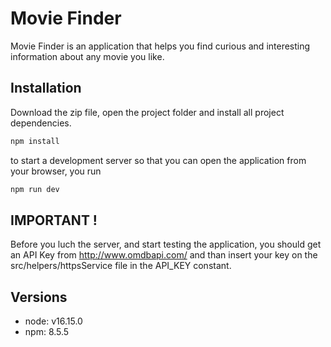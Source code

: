 # Movie Finder 

Movie Finder is an application that helps you find curious and interesting information about any movie you like.

## Installation

Download the zip file, open the project folder and install all project dependencies.

```bash
npm install
```
to start a development server so that you can open the application from your browser, you run 

```bash
npm run dev
```
## IMPORTANT ! 

Before you luch the server, and start testing the application, you should get an API Key from http://www.omdbapi.com/
and than insert your key on the src/helpers/httpsService file in the API_KEY constant. 

## Versions

 - node: v16.15.0
 - npm: 8.5.5
